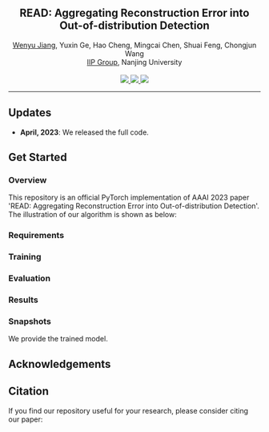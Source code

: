 <h2 align="center">
  READ: Aggregating Reconstruction Error into Out-of-distribution Detection
</h2>

<div align="center">

  <div>
    <a href="https://lygjwy.github.io/" target="_blank">Wenyu Jiang</a>,
    Yuxin Ge,
    Hao Cheng,
    Mingcai Chen,
    Shuai Feng,
    Chongjun Wang
  </div>
  <div>
    <a href="http://iip.nju.edu.cn" target="_blank">IIP Group</a>, Nanjing University
  </div>
  <br>
  <a href="https://arxiv.org/abs/2206.07459" target='_blank'>
    <img src="https://img.shields.io/badge/Paper-AAAI%202023-red?style=flat-square">
  </a>
  
  <a href="assets/read_aaai23_slide.pdf">
    <img src="https://img.shields.io/badge/Slide-AAAI%202023-blue?style=flat-square">
  </a>
  
  <a href=''>
    <img src="https://img.shields.io/badge/License-MIT-green?style=flat-square">
  </a>
</div>

---

## Updates
- **April, 2023**: We released the full code.

## Get Started
### Overview
This repository is an official PyTorch implementation of AAAI 2023 paper 'READ: Aggregating Reconstruction Error into Out-of-distribution Detection'. The illustration of our algorithm is shown as below:

### Requirements

### Training

### Evaluation

### Results

### Snapshots
We provide the trained model.

## Acknowledgements

## Citation
If you find our repository useful for your research, please consider citing our paper:
